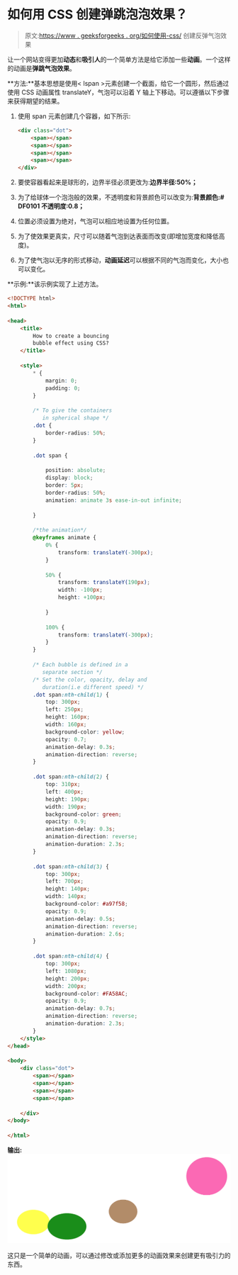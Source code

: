 # 如何用 CSS 创建弹跳泡泡效果？

> 原文:[https://www . geeksforgeeks . org/如何使用-css/](https://www.geeksforgeeks.org/how-to-create-a-bouncing-bubble-effect-using-css/) 创建反弹气泡效果

让一个网站变得更加**动态**和**吸引人**的一个简单方法是给它添加一些**动画**。一个这样的动画是**弹跳气泡效果**。

**方法:**基本思想是使用< lspan >元素创建一个截面，给它一个圆形，然后通过使用 CSS 动画属性 translateY，气泡可以沿着 Y 轴上下移动。可以遵循以下步骤来获得期望的结果。

1.  使用 span 元素创建几个容器，如下所示:

    ```html
    <div class="dot">
        <span></span>
        <span></span>
        <span></span>
        <span></span>
    </div>
    ```

2.  要使容器看起来是球形的，边界半径必须更改为:**边界半径:50%；**
3.  为了给球体一个泡泡般的效果，不透明度和背景颜色可以改变为:**背景颜色:# DF0101 不透明度:0.8；**
4.  位置必须设置为绝对，气泡可以相应地设置为任何位置。
5.  为了使效果更真实，尺寸可以随着气泡到达表面而改变(即增加宽度和降低高度)。
6.  为了使气泡以无序的形式移动，**动画延迟**可以根据不同的气泡而变化，大小也可以变化。

**示例:**该示例实现了上述方法。

```html
<!DOCTYPE html>
<html>

<head>
    <title>
        How to create a bouncing 
        bubble effect using CSS?
    </title>

    <style>
        * {
            margin: 0;
            padding: 0;
        }

        /* To give the containers
           in spherical shape */
        .dot {
            border-radius: 50%;
        }

        .dot span {

            position: absolute;
            display: block;
            border: 5px;
            border-radius: 50%;
            animation: animate 3s ease-in-out infinite;

        }

        /*the animation*/
        @keyframes animate {
            0% {
                transform: translateY(-300px);
            }

            50% {
                transform: translateY(190px);
                width: -100px;
                height: +100px;

            }

            100% {
                transform: translateY(-300px);
            }
        }

        /* Each bubble is defined in a
           separate section */
        /* Set the color, opacity, delay and
           duration(i.e different speed) */
        .dot span:nth-child(1) {
            top: 300px;
            left: 250px;
            height: 160px;
            width: 160px;
            background-color: yellow;
            opacity: 0.7;
            animation-delay: 0.3s;
            animation-direction: reverse;
        }

        .dot span:nth-child(2) {
            top: 310px;
            left: 400px;
            height: 190px;
            width: 190px;
            background-color: green;
            opacity: 0.9;
            animation-delay: 0.3s;
            animation-direction: reverse;
            animation-duration: 2.3s;
        }

        .dot span:nth-child(3) {
            top: 300px;
            left: 700px;
            height: 140px;
            width: 140px;
            background-color: #a97f58;
            opacity: 0.9;
            animation-delay: 0.5s;
            animation-direction: reverse;
            animation-duration: 2.6s;
        }

        .dot span:nth-child(4) {
            top: 300px;
            left: 1080px;
            height: 200px;
            width: 200px;
            background-color: #FA58AC;
            opacity: 0.9;
            animation-delay: 0.7s;
            animation-direction: reverse;
            animation-duration: 2.3s;
        }
    </style>
</head>

<body>
    <div class="dot">
        <span></span>
        <span></span>
        <span></span>
        <span></span>

    </div>
</body>

</html>
```

**输出:**
![](img/68bb868c5ff59c8a904bf8abddcaabf6.png)

这只是一个简单的动画，可以通过修改或添加更多的动画效果来创建更有吸引力的东西。